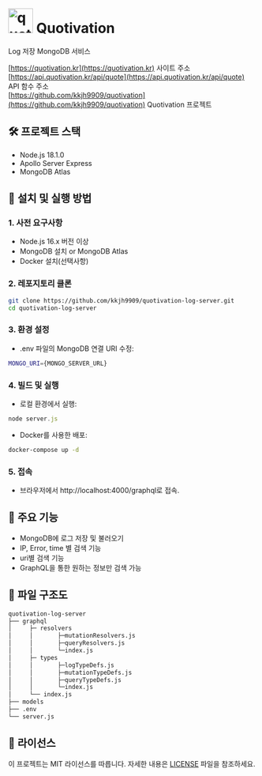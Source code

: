 # <img width="50" alt="quotivation_logo (1)" src="https://github.com/user-attachments/assets/d6327e1e-b277-4313-9152-16fad4be916d"> Quotivation
 
Log 저장 MongoDB 서비스  

[https://quotivation.kr](https://quotivation.kr) 사이트 주소  
[https://api.quotivation.kr/api/quote](https://api.quotivation.kr/api/quote) API 함수 주소  
[https://github.com/kkjh9909/quotivation](https://github.com/kkjh9909/quotivation) Quotivation 프로젝트  

## 🛠️ 프로젝트 스택

- Node.js 18.1.0
- Apollo Server Express
- MongoDB Atlas

## 🚀 설치 및 실행 방법

### 1. 사전 요구사항
* Node.js 16.x 버전 이상
* MongoDB 설치 or MongoDB Atlas
* Docker 설치(선택사항)

### 2. 레포지토리 클론
```bash
git clone https://github.com/kkjh9909/quotivation-log-server.git
cd quotivation-log-server
```

### 3. 환경 설정
* .env 파일의 MongoDB 연결 URI 수정:
```bash
MONGO_URI={MONGO_SERVER_URL}
```

### 4. 빌드 및 실행
* 로컬 환경에서 실행:
```javascript
node server.js
```

* Docker를 사용한 배포:
```bash
docker-compose up -d 
```

### 5. 접속
* 브라우저에서 http://localhost:4000/graphql로 접속.

## 🌟 주요 기능
* MongoDB에 로그 저장 및 불러오기
* IP, Error, time 별 검색 기능
* uri별 검색 기능
* GraphQL을 통한 원하는 정보만 검색 가능

## 📂 파일 구조도
```bash
quotivation-log-server
├── graphql
│     ├─ resolvers
│     │       ├─mutationResolvers.js
│     │       ├─queryResolvers.js
│     │       └─index.js
│     ├─ types
│     │       ├─logTypeDefs.js
│     │       ├─mutationTypeDefs.js
│     │       ├─queryTypeDefs.js
│     │       └─index.js
│     └── index.js
├── models
├── .env
└── server.js
```

## 📄 라이선스
이 프로젝트는 MIT 라이선스를 따릅니다. 자세한 내용은 [LICENSE](https://github.com/kkjh9909/quotivation-log-server/blob/main/LICENSE) 파일을 참조하세요.